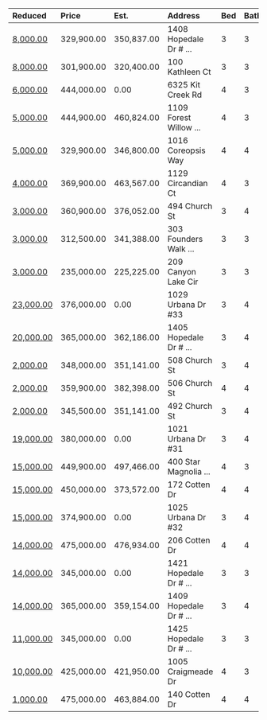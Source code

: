 | Reduced                                                                                           | Price      | Est.       | Address                | Bed | Bath | Size | Value | Days | Lot  | Year | HOA | Open      |
| :------------------------------------------------------------------------------------------------ | :--------- | :--------- | :--------------------- | :-- | :--- | :--- | :---- | :--- | :--- | :--- | :-- | :-------- |
| [8,000.00](https://www.movoto.com/home/1408-hopedale-dr-apt-12-morrisville-nc-27560-413_2302554)  | 329,900.00 | 350,837.00 | 1408 Hopedale Dr # ... | 3   | 3    | 1763 | 187   | 180  | 2526 | 2020 | 90  |           |
| [8,000.00](https://www.movoto.com/home/100-kathleen-ct-morrisville-nc-27560-413_2311748)          | 301,900.00 | 320,400.00 | 100 Kathleen Ct        | 3   | 3    | 1800 | 168   | 135  | 305  | 2012 | 129 |           |
| [6,000.00](https://www.movoto.com/home/6325-kit-creek-rd-morrisville-nc-27560-413_2332227)        | 444,000.00 | 0.00       | 6325 Kit Creek Rd      | 4   | 3    | 3060 |       |      |      |      |     |           |
| [5,000.00](https://www.movoto.com/home/1109-forest-willow-ln-morrisville-nc-27560-413_2333883)    | 444,900.00 | 460,824.00 | 1109 Forest Willow ... | 4   | 3    | 2743 | 162   | 17   | 8276 | 2010 | 49  |           |
| [5,000.00](https://www.movoto.com/home/1016-coreopsis-way-morrisville-nc-27560-413_2332164)       | 329,900.00 | 346,800.00 | 1016 Coreopsis Way     | 4   | 4    | 2040 | 162   | 25   | 1742 | 2010 | 145 |           |
| [4,000.00](https://www.movoto.com/home/1129-circandian-ct-morrisville-nc-27560-413_2328301)       | 369,900.00 | 463,567.00 | 1129 Circandian Ct     | 4   | 3    | 2743 | 135   | 45   | 4356 | 2008 | 66  |           |
| [3,000.00](https://www.movoto.com/home/494-church-st-morrisville-nc-27560-413_2304852)            | 360,900.00 | 376,052.00 | 494 Church St          | 3   | 4    | 2293 | 157   | 168  | 2614 | 2020 | 130 |           |
| [3,000.00](https://www.movoto.com/home/303-founders-walk-dr-morrisville-nc-27560-413_2285568)     | 312,500.00 | 341,388.00 | 303 Founders Walk  ... | 3   | 3    | 1962 | 159   | 120  | 3485 | 2002 | 110 |           |
| [3,000.00](https://www.movoto.com/home/209-canyon-lake-cir-morrisville-nc-27560-413_2334776)      | 235,000.00 | 225,225.00 | 209 Canyon Lake Cir    | 3   | 3    | 1365 | 172   | 12   | 1742 | 2001 | 101 |           |
| [23,000.00](https://www.movoto.com/home/1029-urbana-dr-apt-33-morrisville-nc-27560-413_2316105)   | 376,000.00 | 0.00       | 1029 Urbana Dr #33     | 3   | 4    | 2217 | 170   | 108  | 2570 | 2020 | 90  | Open 8/16 |
| [20,000.00](https://www.movoto.com/home/1405-hopedale-dr-apt-48-morrisville-nc-27560-413_2331498) | 365,000.00 | 362,186.00 | 1405 Hopedale Dr # ... | 3   | 4    | 2222 | 164   | 29   | 2265 | 2020 | 90  |           |
| [2,000.00](https://www.movoto.com/home/508-church-st-morrisville-nc-27560-413_2300890)            | 348,000.00 | 351,141.00 | 508 Church St          | 3   | 4    | 2181 | 160   | 190  | 2091 | 2020 | 130 |           |
| [2,000.00](https://www.movoto.com/home/506-church-st-morrisville-nc-27560-413_2300959)            | 359,900.00 | 382,398.00 | 506 Church St          | 4   | 4    | 2346 | 153   | 189  | 2047 | 2020 | 130 |           |
| [2,000.00](https://www.movoto.com/home/492-church-st-morrisville-nc-27560-413_2304867)            | 345,500.00 | 351,141.00 | 492 Church St          | 3   | 4    | 2181 | 158   | 168  | 2091 | 2020 | 130 |           |
| [19,000.00](https://www.movoto.com/home/1021-urbana-dr-apt-31-morrisville-nc-27560-413_2311854)   | 380,000.00 | 0.00       | 1021 Urbana Dr #31     | 3   | 4    | 2217 |       |      |      |      |     |           |
| [15,000.00](https://www.movoto.com/home/400-star-magnolia-dr-morrisville-nc-27560-413_2328907)    | 449,900.00 | 497,466.00 | 400 Star Magnolia  ... | 4   | 3    | 2859 | 157   | 30   | 6098 | 2006 | 57  |           |
| [15,000.00](https://www.movoto.com/home/172-cotten-dr-morrisville-nc-27560-413_2319420)           | 450,000.00 | 373,572.00 | 172 Cotten Dr          | 4   | 4    | 2306 |       |      |      |      |     |           |
| [15,000.00](https://www.movoto.com/home/1025-urbana-dr-apt-32-morrisville-nc-27560-413_2327033)   | 374,900.00 | 0.00       | 1025 Urbana Dr #32     | 3   | 4    | 2217 | 169   | 51   | 2788 | 2020 | 90  |           |
| [14,000.00](https://www.movoto.com/home/206-cotten-dr-morrisville-nc-27560-413_2299475)           | 475,000.00 | 476,934.00 | 206 Cotten Dr          | 4   | 4    | 2741 | 173   | 197  | 4792 | 2020 | 125 |           |
| [14,000.00](https://www.movoto.com/home/1421-hopedale-dr-apt-44-morrisville-nc-27560-413_2329936) | 345,000.00 | 0.00       | 1421 Hopedale Dr # ... | 3   | 3    | 1763 | 196   | 37   | 2265 | 2020 | 90  |           |
| [14,000.00](https://www.movoto.com/home/1409-hopedale-dr-apt-47-morrisville-nc-27560-413_2330747) | 365,000.00 | 359,154.00 | 1409 Hopedale Dr # ... | 3   | 4    | 2217 | 165   | 32   | 2265 | 2020 | 90  |           |
| [11,000.00](https://www.movoto.com/home/1425-hopedale-dr-apt-43-morrisville-nc-27560-413_2329914) | 345,000.00 | 0.00       | 1425 Hopedale Dr # ... | 3   | 3    | 1763 |       |      |      |      |     |           |
| [10,000.00](https://www.movoto.com/home/1005-craigmeade-dr-morrisville-nc-27560-413_2318350)      | 425,000.00 | 421,950.00 | 1005 Craigmeade Dr     | 4   | 3    | 2425 | 175   | 97   | 4356 | 2017 | 108 |           |
| [1,000.00](https://www.movoto.com/home/140-cotten-dr-morrisville-nc-27560-413_2320708)            | 475,000.00 | 463,884.00 | 140 Cotten Dr          | 4   | 4    | 2697 | 176   | 85   | 5663 | 2021 | 125 |           |